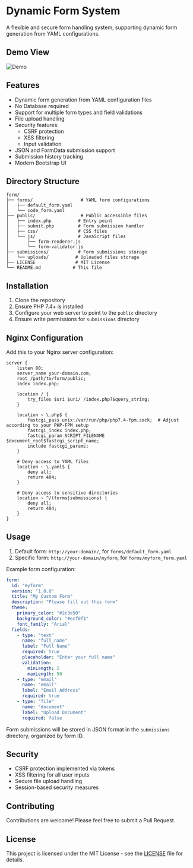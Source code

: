 # Dynamic Form System

A flexible and secure form handling system, supporting dynamic form generation from YAML configurations.

## Demo View

![Demo](https://file.cloudkoonly.com/data/lite-form/lite-form-demo.png)

## Features

- Dynamic form generation from YAML configuration files
- No Database required
- Support for multiple form types and field validations
- File upload handling
- Security features:
  - CSRF protection
  - XSS filtering
  - Input validation
- JSON and FormData submission support
- Submission history tracking
- Modern Bootstrap UI

## Directory Structure

```
form/
├── forms/                  # YAML form configurations
│   ├── default_form.yaml
│   └── code_form.yaml
├── public/                 # Public accessible files
│   ├── index.php          # Entry point
│   ├── submit.php         # Form submission handler
│   ├── css/               # CSS files
│   └── js/                # JavaScript files
│       ├── form-renderer.js
│       └── form-validator.js
├── submissions/           # Form submissions storage
│   └── uploads/          # Uploaded files storage
├── LICENSE               # MIT License
└── README.md            # This file
```

## Installation

1. Clone the repository
2. Ensure PHP 7.4+ is installed
3. Configure your web server to point to the `public` directory
4. Ensure write permissions for `submissions` directory

## Nginx Configuration

Add this to your Nginx server configuration:

```nginx
server {
    listen 80;
    server_name your-domain.com;
    root /path/to/form/public;
    index index.php;

    location / {
        try_files $uri $uri/ /index.php?$query_string;
    }

    location ~ \.php$ {
        fastcgi_pass unix:/var/run/php/php7.4-fpm.sock;  # Adjust according to your PHP-FPM setup
        fastcgi_index index.php;
        fastcgi_param SCRIPT_FILENAME $document_root$fastcgi_script_name;
        include fastcgi_params;
    }

    # Deny access to YAML files
    location ~ \.yaml$ {
        deny all;
        return 404;
    }

    # Deny access to sensitive directories
    location ~ ^/(forms|submissions) {
        deny all;
        return 404;
    }
}
```

## Usage

1. Default form: `http://your-domain/`, for `forms/default_form.yaml`
2. Specific form: `http://your-domain/myform`, for `forms/myform_form.yaml`

Example form configuration:
```yaml
form:
  id: "myform"
  version: "1.0.0"
  title: "My Custom Form"
  description: "Please fill out this form"
  theme:
    primary_color: "#2c3e50"
    background_color: "#ecf0f1"
    font_family: "Arial"
  fields:
    - type: "text"
      name: "full_name"
      label: "Full Name"
      required: true
      placeholder: "Enter your full name"
      validation:
        minLength: 2
        maxLength: 50
    - type: "email"
      name: "email"
      label: "Email Address"
      required: true
    - type: "file"
      name: "document"
      label: "Upload Document"
      required: false
```

Form submissions will be stored in JSON format in the `submissions` directory, organized by form ID.

## Security

- CSRF protection implemented via tokens
- XSS filtering for all user inputs
- Secure file upload handling
- Session-based security measures

## Contributing

Contributions are welcome! Please feel free to submit a Pull Request.

## License

This project is licensed under the MIT License - see the [LICENSE](LICENSE) file for details.
